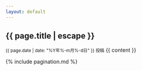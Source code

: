 ```yaml
---
layout: default
---
```

<article>
<h2>{{ page.title | escape }}</h2>
<small>{{ page.date | date: "%Y年%-m月%-d日" }} 投稿</small>
{{ content }}
</article>

{% include pagination.md %}
